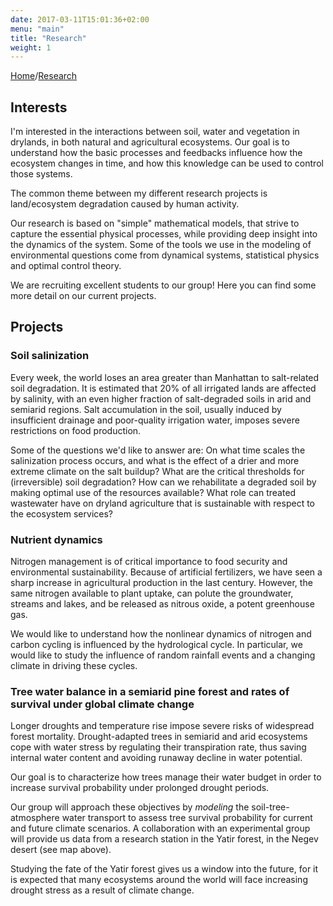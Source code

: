 ```yaml
---
date: 2017-03-11T15:01:36+02:00
menu: "main"
title: "Research"
weight: 1
---
```


[Home](/)/[Research](/research/)

## <i class="entypo entypo-flashlight"></i> Interests

I'm interested in the interactions between soil, water and vegetation in drylands, in both natural and agricultural ecosystems.
Our goal is to understand how the basic processes and feedbacks influence how the ecosystem changes in time, and how this knowledge can be used to control those systems.
​

The common theme between my different research projects is land/ecosystem degradation caused by human activity.


Our research is based on "simple" mathematical models, that strive to capture the essential physical processes, while providing deep insight into the dynamics of the system.
Some of the tools we use in the modeling of environmental questions come from dynamical systems, statistical physics and optimal control theory.


We are recruiting excellent students to our group!
Here you can find some more detail on our current projects.

## <!-- &#128640; --> <i class="entypo entypo-rocket"></i> Projects

### <i class="entypo entypo-alert" aria-hidden="true"></i> Soil salinization

Every week, the world loses an area greater than Manhattan to salt-related soil degradation.
It is estimated that 20% of all irrigated lands are affected by salinity, with an even higher fraction of salt-degraded soils in arid and semiarid regions.
Salt accumulation in the soil, usually induced by insufficient drainage and poor-quality irrigation water, imposes severe restrictions on food production.


Some of the questions we'd like to answer are:
On what time scales the salinization process occurs, and what is the effect of a drier and more extreme climate on the salt buildup?
What are the critical thresholds for (irreversible) soil degradation?
How can we rehabilitate a degraded soil by making optimal use of the resources available?
What role can treated wastewater have on dryland agriculture that is sustainable with respect to the ecosystem services?
​

### <i class="entypo entypo-chart-line" aria-hidden="true"></i> Nutrient dynamics

Nitrogen management is of critical importance to food security and environmental sustainability.
Because of artificial fertilizers, we have seen a sharp increase in agricultural production in the last century.
However, the same nitrogen available to plant uptake, can polute the groundwater, streams and lakes, and be released as nitrous oxide, a potent greenhouse gas.


We would like to understand how the nonlinear dynamics of nitrogen and carbon cycling is influenced by the hydrological cycle.
In particular, we would like to study the influence of random rainfall events and a changing climate in driving these cycles.

### <i class="fa fa-tree" aria-hidden="true"></i> Tree water balance in a semiarid pine forest and rates of survival under global climate change

Longer droughts and temperature rise impose severe risks of widespread forest mortality.
Drought-adapted trees in semiarid and arid ecosystems cope with water stress by regulating their transpiration rate, thus saving internal water content and avoiding 
runaway decline in water potential.

Our goal is to characterize how trees manage their water budget in order to increase survival probability under prolonged drought periods.

Our group will approach these objectives by *modeling* the soil-tree-atmosphere water transport to assess tree survival probability for current and future climate scenarios.
A collaboration with an experimental group will provide us data from a research station in the Yatir forest, in the Negev desert (see map above).

Studying the fate of the Yatir forest gives us a window into the future, for it is expected that many ecosystems around the world will face increasing drought stress as a result of climate change.
